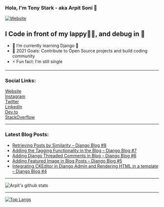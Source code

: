 ### Hola, I'm Tony Stark - aka Arpit Soni 👋

[![Website](https://img.shields.io/website?label=codesnail.com&style=for-the-badge&url=https%3A%2F%2Fcodestackr.com)](https://www.codesnail.com)

## I Code in front of my lappy👨‍💻, and debug in 🚽 

- 🌱 I’m currently learning Django 🦄
- 🎯 2021 Goals: Contribute to Open Source projects and build coding community
- ⚡ Fun fact: I'm still single

---

### Social Links:

[Website](https://www.codesnail.com/)<br>
[Instagram](https://www.instagram.com/code_snail/)<br>
[Twitter](https://twitter.com/code_snail)<br>
[LinkedIn](https://www.linkedin.com/in/arpitsoni108/)<br>
[Dev.to](https://dev.to/codesnail/)<br>
[StackOverflow](https://stackoverflow.com/users/8997228/arpit-soni)

---

### Latest Blog Posts:

<!-- BLOG-POST-LIST:START -->
- [Retrieving Posts by Similarity – Django Blog #8](https://www.codesnail.com/retrieving-posts-by-similarity-django-blog-8/)
- [Adding the Tagging Functionality in the Blog – Django Blog #7](https://www.codesnail.com/adding-the-tagging-functionality-in-the-blog-django-blog-7/)
- [Adding Django Threaded Comments in Blog – Django Blog #6](https://www.codesnail.com/adding-django-threaded-comments-in-blog-django-blog-6/)
- [Adding Featured Image in Blog Posts – Django Blog #5](https://www.codesnail.com/adding-featured-image-in-blog-posts-django-blog-5/)
- [Integrating CKEditor in Django Admin and Rendering HTML in a template – Django Blog #4](https://www.codesnail.com/integrating-ckeditor-in-django-admin-and-rendering-html-in-a-template-django-blog-4/)
<!-- BLOG-POST-LIST:END -->

---
![Arpit's github stats](https://github-readme-stats.vercel.app/api?username=soniarpit&show_icons=true&theme=dark&icon_color=fff)

---
[![Top Langs](https://github-readme-stats.vercel.app/api/top-langs/?username=soniarpit)](https://github.com/SoniArpit/)

